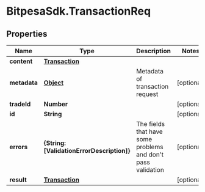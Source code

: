 # BitpesaSdk.TransactionReq

## Properties
Name | Type | Description | Notes
------------ | ------------- | ------------- | -------------
**content** | [**Transaction**](Transaction.md) |  | 
**metadata** | [**Object**](.md) | Metadata of transaction request | [optional] 
**tradeId** | **Number** |  | [optional] 
**id** | **String** |  | [optional] 
**errors** | **{String: [ValidationErrorDescription]}** | The fields that have some problems and don&#39;t pass validation | [optional] 
**result** | [**Transaction**](Transaction.md) |  | [optional] 


